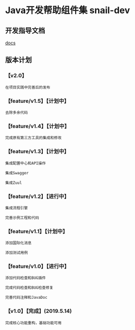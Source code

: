 # Java开发帮助组件集 snail-dev

## 开发指导文档

[docs](https://tomsnail.github.io/snail-dev/)

## 版本计划

### 【v2.0】

    在项目实践中完善后的发布
    
### 【feature/v1.5】【计划中】

    去除多余代码

### 【feature/v1.4】【计划中】

    完成原有第三方工具的集成和修改

### 【feature/v1.3】【计划中】

    集成配置中心和API操作
    
    集成Swagger
    
    集成Zuul

### 【feature/v1.2】【进行中】

    集成流程引擎
    
    完善示例工程和代码

### 【feature/v1.1】【计划中】
    
    添加国际化消息
    
    添加测试用例

### 【feature/v1.0】【进行中】

    添加代码检查和BUG插件

    完成代码检查和BUG检查修复
    
    完善代码注释和JavaDoc

### 【v1.0】【完成】(2019.5.14)
    
    完成核心功能重构，基础功能可用









